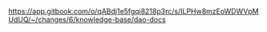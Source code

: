https://app.gitbook.com/o/qABdj1e5fgqi8218p3rc/s/ILPHw8mzEoWDWVpMUdUQ/~/changes/6/knowledge-base/dao-docs
